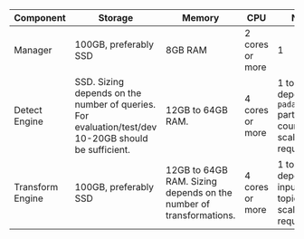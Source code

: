 <table class="table table-striped w-75">
  <thead>
    <tr>
      <th scope="col">Component</th>
      <th scope="col">Storage</th>
      <th scope="col">Memory</th>
      <th scope="col">CPU</th>
      <th scope="col">Nodes</th>
    </tr>
  </thead>
  <tbody>
    <tr>
      <td>Manager</td>
      <td>100GB, preferably SSD</td>
      <td>8GB RAM</td>
      <td>2 cores or more</td>
      <td>1</td>
    </tr>
    <tr>
      <td>Detect Engine</td>
      <td>SSD.  Sizing depends on the number of queries.  For evaluation/test/dev 10-20GB should be sufficient.</td>
      <td>12GB to 64GB RAM.</td>
      <td>4 cores or more</td>
      <td>1 to many, depends on <code>padas_events</code> partition count and scalability requirements</td>
    </tr>
    <tr>
      <td>Transform Engine</td>
      <td>100GB, preferably SSD</td>
      <td>12GB to 64GB RAM.  Sizing depends on the number of transformations.</td>
      <td>4 cores or more</td>
      <td>1 to many, depends on input topic(s) and scalability requirements</td>
    </tr>
  </tbody>
</table>